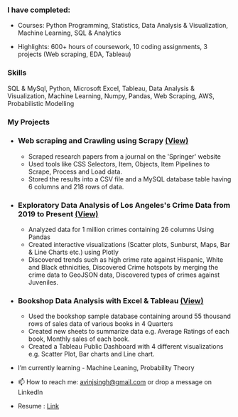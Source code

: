 ### I have completed: 
* Courses: Python Programming, Statistics, Data Analysis & Visualization, Machine Learning, SQL & Analytics

* Highlights: 600+ hours of coursework, 10 coding assignments, 3 projects (Web scraping, EDA, Tableau)

### Skills 
SQL & MySql, Python, Microsoft Excel, Tableau, Data Analysis & Visualization, Machine Learning, Numpy, Pandas, Web Scraping, AWS, Probabilistic Modelling

### My Projects
* ### Web scraping and Crawling using Scrapy [(View)](https://jovian.com/av-sngh/webscraping-using-scrapy)
  * Scraped research papers from a  journal on the 'Springer' website
  * Used tools like CSS Selectors, Item, Objects, Item Pipelines to Scrape, Process and Load data.
  * Stored the results into a CSV file and a MySQL database table having 6 columns and 218 rows of data.
* ### Exploratory Data Analysis of Los Angeles's Crime Data from 2019 to Present [(View)](https://jovian.com/av-sngh/la-crime-eda-c5275)
  * Analyzed data for 1 million crimes containing 26 columns Using Pandas
  * Created interactive visualizations (Scatter plots, Sunburst, Maps, Bar & Line Charts etc.) using Plotly
  * Discovered trends such as high crime rate against Hispanic, White and Black ethnicities, Discovered Crime hotspots by merging the crime data to GeoJSON data, Discovered types of crimes against Juveniles.
* ### Bookshop Data Analysis with Excel & Tableau [(View)](https://public.tableau.com/app/profile/avinash.singh1590/viz/JovianTableauAssignment/Dashboard1)
  * Used the bookshop sample database containing around 55 thousand rows of sales data of various books in 4 Quarters
  * Created new sheets to summarize data e.g. Average Ratings of each book, Monthly sales of each book.
  * Created a Tableau Public Dashboard with 4 different visualizations e.g. Scatter Plot, Bar charts and Line chart.

* I’m currently learning - Machine Leaning, Probability Theory
* 📫 How to reach me: avinjsingh@gmail.com or drop a message on LinkedIn
* Resume : [Link](https://docs.google.com/document/d/1E7sbDssdJGfxBRsDf7lVSVmYLcGTl5C3fXIiUUIzc_s/edit)
<!--
**avsngh-git/avsngh-git** is a ✨ _special_ ✨ repository because its `README.md` (this file) appears on your GitHub profile.

Here are some ideas to get you started:

- 🔭 I’m currently working on ...
- 🌱 I’m currently learning ...
- 👯 I’m looking to collaborate on ...
- 🤔 I’m looking for help with ...
- 💬 Ask me about ...
- 📫 How to reach me: ...
- 😄 Pronouns: ...
- ⚡ Fun fact: ...
-->
